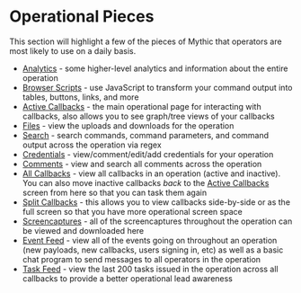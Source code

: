 # Operational Pieces

This section will highlight a few of the pieces of Mythic that operators are most likely to use on a daily basis.&#x20;

* [Analytics](analytics.md) - some higher-level analytics and information about the entire operation
* [Browser Scripts](browser-scripts/) - use JavaScript to transform your command output into tables, buttons, links, and more
* [Active Callbacks](active-callbacks.md) - the main operational page for interacting with callbacks, also allows you to see graph/tree views of your callbacks
* [Files](files.md) - view the uploads and downloads for the operation
* [Search](search.md) - search commands, command parameters, and command output across the operation via regex
* [Credentials](credentials.md) - view/comment/edit/add credentials for your operation
* [Comments](comments.md) - view and search all comments across the operation
* [All Callbacks](all-callbacks.md) - view all callbacks in an operation (active and inactive). You can also move inactive callbacks _back_ to the [Active Callbacks](active-callbacks.md) screen from here so that you can task them again
* [Split Callbacks](split-callbacks.md) - this allows you to view callbacks side-by-side or as the full screen so that you have more operational screen space&#x20;
* [Screencaptures](screenshots.md) - all of the screencaptures throughout the operation can be viewed and downloaded here
* [Event Feed](event-feed.md) - view all of the events going on throughout an operation (new payloads, new callbacks, users signing in, etc) as well as a basic chat program to send messages to all operators in the operation
* [Task Feed](task-feed.md) - view the last 200 tasks issued in the operation across all callbacks to provide a better operational lead awareness
